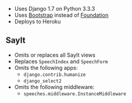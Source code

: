 * Uses Django 1.7 on Python 3.3.3
* Uses [Bootstrap](http://getbootstrap.com/) instead of [Foundation](http://foundation.zurb.com/)
* Deploys to Heroku

## SayIt

* Omits or replaces all SayIt views
* Replaces `SpeechIndex` and `SpeechForm`
* Omits the following apps:
  * `django.contrib.humanize`
  * `django_select2`
* Omits the following middleware:
  * `speeches.middleware.InstanceMiddleware`

